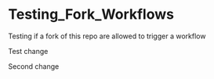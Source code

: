 # Testing_Fork_Workflows
Testing if a fork of this repo are allowed to trigger a workflow

Test change

Second change
